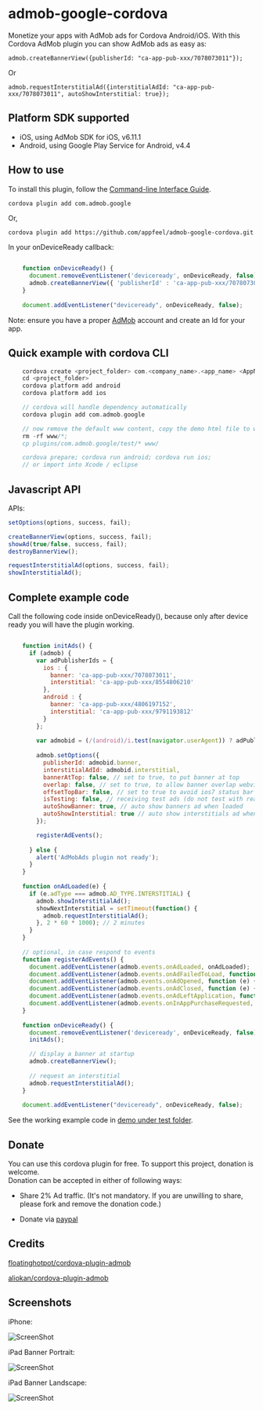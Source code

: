 admob-google-cordova
====================

Monetize your apps with AdMob ads for Cordova Android/iOS.
With this Cordova AdMob plugin you can show AdMob ads as easy as:

    admob.createBannerView({publisherId: "ca-app-pub-xxx/7078073011"});

Or

    admob.requestInterstitialAd({interstitialAdId: "ca-app-pub-xxx/7078073011", autoShowInterstitial: true});



## Platform SDK supported ##

* iOS, using AdMob SDK for iOS, v6.11.1
* Android, using Google Play Service for Android, v4.4


## How to use ##
To install this plugin, follow the [Command-line Interface Guide](http://cordova.apache.org/docs/en/edge/guide_cli_index.md.html#The%20Command-line%20Interface).

    cordova plugin add com.admob.google
    
Or,

    cordova plugin add https://github.com/appfeel/admob-google-cordova.git

In your onDeviceReady callback:
```javascript
    
    function onDeviceReady() {
      document.removeEventListener('deviceready', onDeviceReady, false);
      admob.createBannerView({ 'publisherId' : 'ca-app-pub-xxx/7078073011' });
    }
    
    document.addEventListener("deviceready", onDeviceReady, false);
```
Note: ensure you have a proper [AdMob](https://apps.admob.com/admob/signup) account and create an Id for your app.


## Quick example with cordova CLI ##
```c
    cordova create <project_folder> com.<company_name>.<app_name> <AppName>
    cd <project_folder>
    cordova platform add android
    cordova platform add ios

    // cordova will handle dependency automatically
    cordova plugin add com.admob.google

    // now remove the default www content, copy the demo html file to www
    rm -rf www/*;
    cp plugins/com.admob.google/test/* www/

    cordova prepare; cordova run android; cordova run ios;
    // or import into Xcode / eclipse
```

## Javascript API ##
APIs:
```javascript
setOptions(options, success, fail);

createBannerView(options, success, fail);
showAd(true/false, success, fail); 
destroyBannerView();

requestInterstitialAd(options, success, fail);
showInterstitialAd();
```

## Complete example code ##
Call the following code inside onDeviceReady(), because only after device ready you will have the plugin working.
```javascript

    function initAds() {
      if (admob) {
        var adPublisherIds = {
          ios : {
            banner: 'ca-app-pub-xxx/7078073011',
            interstitial: 'ca-app-pub-xxx/8554806210'
          },
          android : {
            banner: 'ca-app-pub-xxx/4806197152',
            interstitial: 'ca-app-pub-xxx/9791193812'
          }
        };
    	  
        var admobid = (/(android)/i.test(navigator.userAgent)) ? adPublisherIds.android : adPublisherIds.ios;
            
        admob.setOptions({
          publisherId: admobid.banner,
          interstitialAdId: admobid.interstitial,
          bannerAtTop: false, // set to true, to put banner at top
          overlap: false, // set to true, to allow banner overlap webview
          offsetTopBar: false, // set to true to avoid ios7 status bar overlap
          isTesting: false, // receiving test ads (do not test with real ads as your account will be banned)
          autoShowBanner: true, // auto show banners ad when loaded
          autoShowInterstitial: true // auto show interstitials ad when loaded
        });

        registerAdEvents();
        
      } else {
        alert('AdMobAds plugin not ready');
      }
    }
    
    function onAdLoaded(e) {
      if (e.adType === admob.AD_TYPE.INTERSTITIAL) {
        admob.showInterstitialAd();
        showNextInterstitial = setTimeout(function() {
          admob.requestInterstitialAd();
        }, 2 * 60 * 1000); // 2 minutes
      }
    }
    
    // optional, in case respond to events
    function registerAdEvents() {
      document.addEventListener(admob.events.onAdLoaded, onAdLoaded);
      document.addEventListener(admob.events.onAdFailedToLoad, function (e) {});
      document.addEventListener(admob.events.onAdOpened, function (e) {});
      document.addEventListener(admob.events.onAdClosed, function (e) {});
      document.addEventListener(admob.events.onAdLeftApplication, function (e) {});
      document.addEventListener(admob.events.onInAppPurchaseRequested, function (e) {});
    }
        
    function onDeviceReady() {
      document.removeEventListener('deviceready', onDeviceReady, false);
      initAds();

      // display a banner at startup
      admob.createBannerView();
        
      // request an interstitial
      admob.requestInterstitialAd();
    }
    
    document.addEventListener("deviceready", onDeviceReady, false);
```

See the working example code in [demo under test folder](https://github.com/appfeel/admob-google-cordova/tree/master/test/index.html).

## Donate ##
You can use this cordova plugin for free. To support this project, donation is welcome.  
Donation can be accepted in either of following ways:
* Share 2% Ad traffic. (It's not mandatory. If you are unwilling to share, please fork and remove the donation code.)
+ Donate via [paypal](https://www.paypal.com/cgi-bin/webscr?cmd=_donations&business=MFQHUTN8U9XD6&lc=ES&item_name=AppFeel&item_number=com%2eadmob%2egoogle&amount=10%2e00&currency_code=EUR&bn=PP%2dDonationsBF%3abtn_donateCC_LG%2egif%3aNonHosted)


## Credits ##
[floatinghotpot/cordova-plugin-admob](https://github.com/floatinghotpot/cordova-plugin-admob.git)

[aliokan/cordova-plugin-admob](https://github.com/aliokan/cordova-plugin-admob)

## Screenshots ##
iPhone:

![ScreenShot](demo/iphone.png)

iPad Banner Portrait:

![ScreenShot](demo/banner-ipad.png)

iPad Banner Landscape:

![ScreenShot](demo/banner-landscape-ipad.png)